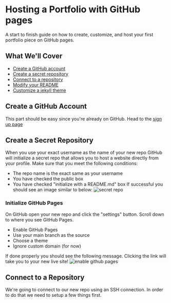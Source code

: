 # Hosting a Portfolio with GitHub pages
A start to finish guide on how to create, customize, and host your first portfolio piece on GitHub pages.

## What We'll Cover
- [Create a GitHub account](#create-a-github-account)
- [Create a secret repository](#create-a-secret-repository)
- [Connect to a repository](#connect-to-a-repository)
- [Modify your README](#github)
- [Customize a jekyll theme](#github)

## Create a GitHub Account
This part should be easy since you're already on GitHub. Head to the [sign up page](https://github.com/join)

## Create a Secret Repository
When you use your exact username as the name of your new repo GitHub  will initialize a secret repo that allows you to host a website directly from your profile. Make sure that you meet the following conditions:
- The repo name is the exact same as your username
- You have checked the public box
- You have checked "initialize with a README.md" box
If successful you should see an image similar to below:
![secret repo](/images/secret-repo.jpg)

### Initialize GitHub Pages
On GitHub open your new repo and click the "settings" button. Scroll down to where you see GitHub Pages.
- Enable GitHub Pages
- Use your main branch as the source
- Choose a theme
- Ignore custom domain (for now)

If done properly you should see the following message. Clicking the link will take you to your new live site!
![enable github pages](/images/enable-github-pages.png)

## Connect to a Repository
We're going to connect to our new repo using an SSH connection. In order to do that we need to setup a few things first.
